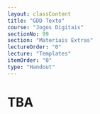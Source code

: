 ```yaml
---
layout: classContent
title: "GDD Texto"
course: "Jogos Digitais"
sectionNo: 99
section: "Materiais Extras"
lectureOrder: "0"
lecture: "Templates"
itemOrder: "0"
type: "Handout"
---
```


# TBA